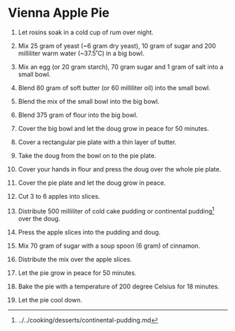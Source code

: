 Vienna Apple Pie
================

1. Let rosins soak in a cold cup of rum over night.

2. Mix 25 gram of yeast (~6 gram dry yeast), 10 gram of sugar and 200 milliliter warm water (~37.5˚C) in a big bowl.

3. Mix an egg (or 20 gram starch), 70 gram sugar and 1 gram of salt into a small bowl.

4. Blend 80 gram of soft butter (or 60 milliliter oil) into the small bowl.

5. Blend the mix of the small bowl into the big bowl.

6. Blend 375 gram of flour into the big bowl.

7. Cover the big bowl and let the doug grow in peace for 50 minutes.

8. Cover a rectangular pie plate with a thin layer of butter.

9. Take the doug from the bowl on to the pie plate.

10. Cover your hands in flour and press the doug over the whole pie plate.

11. Cover the pie plate and let the doug grow in peace.

12. Cut 3 to 6 apples into slices.

13. Distribute 500 milliliter of cold cake pudding or continental pudding[^1] over the doug.

14. Press the apple slices into the pudding and doug.

15. Mix 70 gram of sugar with a soup spoon (6 gram) of cinnamon.

16. Distribute the mix over the apple slices.

17. Let the pie grow in peace for 50 minutes.

18. Bake the pie with a temperature of 200 degree Celsius for 18 minutes.

19. Let the pie cool down.



[^1]: ../../cooking/desserts/continental-pudding.md

